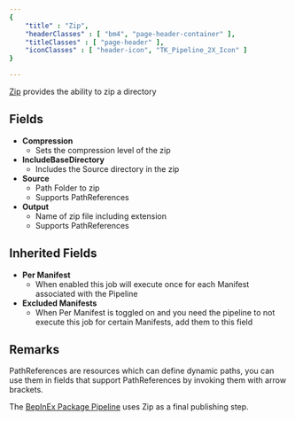 ```yaml
---
{ 
	"title" : "Zip",
	"headerClasses" : [ "bm4", "page-header-container" ],
	"titleClasses" : [ "page-header" ],
	"iconClasses" : [ "header-icon", "TK_Pipeline_2X_Icon" ]
}

---
```


[Zip](assetlink://Packages/com.passivepicasso.thunderkit/Editor/Core/Pipelines/Jobs/Zip.cs) provides the ability to zip a directory

## Fields

* **Compression**
  - Sets the compression level of the zip
* **IncludeBaseDirectory**
  - Includes the Source directory in the zip
* **Source**
  - Path Folder to zip
  - Supports PathReferences
* **Output**
  - Name of zip file including extension
  - Supports PathReferences

## Inherited Fields
* **Per Manifest**
  - When enabled this job will execute once for each Manifest associated with the Pipeline
* **Excluded Manifests**
  - When Per Manifest is toggled on and you need the pipeline to not execute this job for certain Manifests, add them to this field

## Remarks

PathReferences are resources which can define dynamic paths, you can use them in fields that support PathReferences by invoking them with arrow brackets.


The [BepInEx Package Pipeline](assetlink://Packages/com.passivepicasso.thunderkit/Editor/Templates/BepInEx/Pipelines/Package.asset) uses Zip as a final publishing step.
